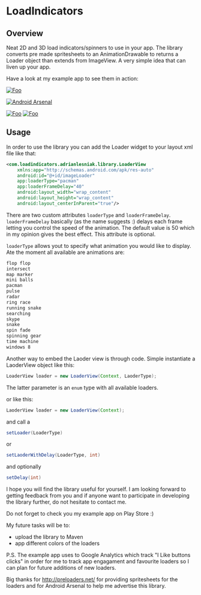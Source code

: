 LoadIndicators
==============

## Overview
Neat 2D and 3D load indicators/spinners to use in your app. The library converts pre made spritesheets to an AnimationDrawable to returns a Loader object than extends from ImageView. A very simple idea that can liven up your app. 

Have a look at my example app to see them in action:

[![Foo](http://tcsdesignreno.com/wp-content/uploads/2012/09/Google-Play-Store-Icon.png)](https://play.google.com/store/apps/details?id=com.loadindicators.adrianlesniak.loadindicators)

[![Android Arsenal](https://img.shields.io/badge/Android%20Arsenal-LoadIndicators-brightgreen.svg?style=flat)](https://android-arsenal.com/details/1/1191)



[![Foo](http://i.imgur.com/U812Pebl.png?1)](http://i.imgur.com/U812Pebl.png?1)
[![Foo](http://i.imgur.com/51MGXPZl.png?1)](http://i.imgur.com/51MGXPZl.png?1)


## Usage
In order to use the library you can add the Loader widget to your layout xml file like that:

```xml
<com.loadindicators.adrianlesniak.library.LoaderView
    xmlns:app="http://schemas.android.com/apk/res-auto"
    android:id="@+id/imageLoader"
    app:loaderType="pacman"
    app:loaderFrameDelay="40"
    android:layout_width="wrap_content"
    android:layout_height="wrap_content"
    android:layout_centerInParent="true"/>
```

There are two custom attributes ```loaderType``` and ```loaderFrameDelay```.
```loaderFrameDelay``` basically (as the name suggests :) delays each frame letting you control the speed of the animation. The default value is 50 which in my opinion gives the best effect. This attribute is optional.

```loaderType``` allows yout to specify what animation you would like to display. Ate the moment all available are animations are:
```xml
flop flop
intersect
map marker
mini balls
pacman
pulse
radar
ring race
running snake
searching
skype
snake
spin fade
spinning gear
time machine
windows 8
```

Another way to embed the Laoder view is through code. Simple instantiate a LaoderView object like this:
```java
LoaderView loader = new LoaderView(Context, LaoderType);
```
The latter parameter is an ```enum``` type with all available loaders.

or like this:
```java
LaoderView loader = new LoaderView(Context);
```
and call a 
```java
setLoader(LoaderType)
``` 
or 
```java
setLaoderWithDelay(LoaderType, int)
```
and optionally 
```java
setDelay(int)
```

I hope you will find the library useful for yourself. I am looking forward to getting feedback from you and if anyone want to participate in developing the library further, do not hesitate to contact me.

Do not forget to check you my example app on Play Store :)

My future tasks will be to:
* upload the library to Maven 
* app different colors of the loaders

P.S.
The example app uses to Google Analytics which track "I Like buttons clicks" in order for me to track app engagament and favourite loaders so I can plan for future additions of new loaders.

Big thanks for http://preloaders.net/ for providing spritesheets for the loaders and for Android Arsenal to help me advertise this library.


